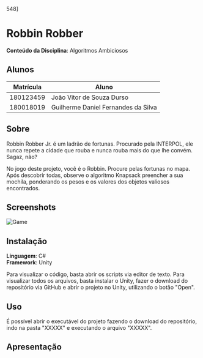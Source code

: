 
548]
# Robbin Robber

**Conteúdo da Disciplina**: Algoritmos Ambiciosos<br>

## Alunos

| Matrícula | Aluno                               |
| --------- | ----------------------------------- |
| 180123459 | João Vitor de Souza Durso           |
| 180018019 | Guilherme Daniel Fernandes da Silva |

## Sobre

Robbin Robber Jr. é um ladrão de fortunas. Procurado pela INTERPOL, ele nunca repete a cidade que rouba e nunca rouba mais do que lhe convém. Sagaz, não? 

No jogo deste projeto, você é o Robbin. Procure pelas fortunas no mapa. Após descobrir todas, observe o algoritmo Knapsack preencher a sua mochila, ponderando os pesos e os valores dos objetos valiosos encontrados.

## Screenshots

![Game](https://user-images.githubusercontent.com/69814362/188538124-f3cc4fc2-8382-438b-a56e-1609944ffa49.png)


## Instalação

**Linguagem**: C#<br>
**Framework**: Unity<br>

Para visualizar o código, basta abrir os scripts via editor de texto.
Para visualizar todos os arquivos, basta instalar o Unity, fazer o download do repositório via GitHub e abrir o projeto no Unity, utilizando o botão "Open".

## Uso

É possível abrir o executável do projeto fazendo o download do repositório, indo na pasta "XXXXX" e executando o arquivo "XXXXX". 

## Apresentação

